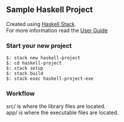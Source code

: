 ## Sample Haskell Project

Created using [Haskell Stack](https://docs.haskellstack.org/en/stable/README/).  
For more information read the [User Guide](https://docs.haskellstack.org/en/stable/GUIDE/)

### Start your new project

```
$: stack new haskell-project
$: cd haskell-project
$: stack setup
$: stack build
$: stack exec haskell-project-exe
```

### Workflow

src/ is where the library files are located.  
app/ is where the executable files are located.  